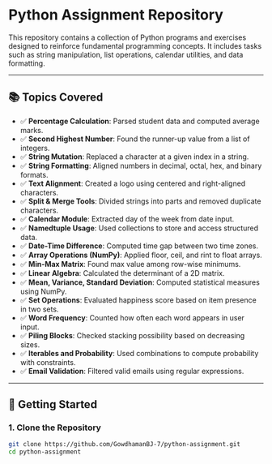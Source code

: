 # Python Assignment Repository

This repository contains a collection of Python programs and exercises designed to reinforce fundamental programming concepts. It includes tasks such as string manipulation, list operations, calendar utilities, and data formatting.


---

## 📚 Topics Covered

- ✅ **Percentage Calculation**: Parsed student data and computed average marks.
- ✅ **Second Highest Number**: Found the runner-up value from a list of integers.
- ✅ **String Mutation**: Replaced a character at a given index in a string.
- ✅ **String Formatting**: Aligned numbers in decimal, octal, hex, and binary formats.
- ✅ **Text Alignment**: Created a logo using centered and right-aligned characters.
- ✅ **Split & Merge Tools**: Divided strings into parts and removed duplicate characters.
- ✅ **Calendar Module**: Extracted day of the week from date input.
- ✅ **Namedtuple Usage**: Used collections to store and access structured data.
- ✅ **Date-Time Difference**: Computed time gap between two time zones.
- ✅ **Array Operations (NumPy)**: Applied floor, ceil, and rint to float arrays.
- ✅ **Min-Max Matrix**: Found max value among row-wise minimums.
- ✅ **Linear Algebra**: Calculated the determinant of a 2D matrix.
- ✅ **Mean, Variance, Standard Deviation**: Computed statistical measures using NumPy.
- ✅ **Set Operations**: Evaluated happiness score based on item presence in two sets.
- ✅ **Word Frequency**: Counted how often each word appears in user input.
- ✅ **Piling Blocks**: Checked stacking possibility based on decreasing sizes.
- ✅ **Iterables and Probability**: Used combinations to compute probability with constraints.
- ✅ **Email Validation**: Filtered valid emails using regular expressions.

---

## 🚀 Getting Started

### 1. Clone the Repository
```bash
git clone https://github.com/GowdhamanBJ-7/python-assignment.git
cd python-assignment

